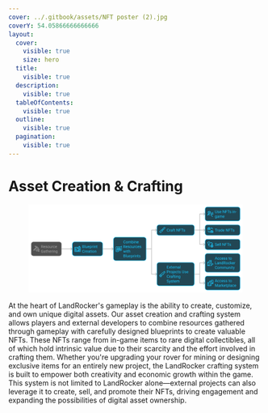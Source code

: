 ```yaml
---
cover: ../.gitbook/assets/NFT poster (2).jpg
coverY: 54.05866666666666
layout:
  cover:
    visible: true
    size: hero
  title:
    visible: true
  description:
    visible: true
  tableOfContents:
    visible: true
  outline:
    visible: true
  pagination:
    visible: true
---
```


# Asset Creation & Crafting



<figure><img src="../.gitbook/assets/asset creation &#x26; crafting.svg" alt=""><figcaption></figcaption></figure>

At the heart of LandRocker's gameplay is the ability to create, customize, and own unique digital assets. Our asset creation and crafting system allows players and external developers to combine resources gathered through gameplay with carefully designed blueprints to create valuable NFTs. These NFTs range from in-game items to rare digital collectibles, all of which hold intrinsic value due to their scarcity and the effort involved in crafting them. Whether you're upgrading your rover for mining or designing exclusive items for an entirely new project, the LandRocker crafting system is built to empower both creativity and economic growth within the game. This system is not limited to LandRocker alone—external projects can also leverage it to create, sell, and promote their NFTs, driving engagement and expanding the possibilities of digital asset ownership.
